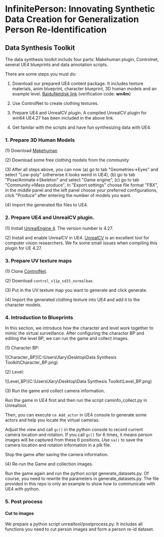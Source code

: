 # InfinitePerson: Innovating Synthetic Data Creation for Generalization Person Re-Identification

## Data Synthesis Toolkit

The data synthesis toolkit includs four parts: Makehuman plugin, Controlnet, several UE4 blueprints and data annotation scripts.

There are some steps you must do:

1. Download our prepared UE4 content package. It includes texture materials, anim blueprint,  character blueprint, 3D human models and an example level. [BaiduNetdisk link](https://pan.baidu.com/s/15yz7XQoY1bRejRkwzJEwfQ) (verification code: **wn4m**)

2. Use ControlNet to create clothing textures.

3. Prepare UE4 and UnrealCV plugin. A compiled UnrealCV plugin for win64 UE4.27 has been included in the above link. 

4. Get familar with the scripts and have fun synthesizing data with UE4. 



### 1. Prepare 3D Human Models 

(1) Download [Makehuman](http://www.makehumancommunity.org/content/downloads.html)

(2) Download some free clothing models from the community

(3) After all steps above, you can now (a) go to tab "Geometries->Eyes" and select "Low-poly" (otherwise it looks weird in UE4), (b) go to tab "Pose/Animate->Skeleton" and select "Game engine", (c) go to tab "Community->Mass produce", in "Export settings" choose file format "FBX", in the middle panel and the left panel choose your preferred configurations, click "Produce" after entering the number of models you want. 

(4) Import the generated fbx files to UE4.



### 2. Prepare UE4 and UnrealCV plugin. 

(1) Install [UnrealEngine 4](https://www.unrealengine.com/en-US/). The version number is 4.27. 

(2) Install and enable UnrealCV in UE4. [UnrealCV](https://github.com/unrealcv/unrealcv) is an excellent tool for computer vision researchers. We fix some small issues when compiling this plugin for UE 4.27. 



### 3. Prepare UV texture maps 

(1) Clone [ControlNet](https://github.com/lllyasviel/ControlNet-v1-1-nightly).

(2) Download `control_v11p_sd15_normalbae`.

(3) Put in the UV texture map you want to generate and click generate. 

(4) Import the generated clothing texture into UE4 and add it to the character models.



### 4. Introduction to Blueprints

In this section, we introduce how the character and level work together to mimic the virtual surveillance. After configuring the charactor BP and editing the level BP, we can run the game and collect images. 

(1) Character BP:

![Character_BP](C:\Users\Xary\Desktop\Data Synthesis Toolkit\Character_BP.png)

(2) Level: 

![Level_BP](C:\Users\Xary\Desktop\Data Synthesis Toolkit\Level_BP.png)

(3) Run the game and collect camera information.

Run the game in UE4 first and then run the script caminfo_collect.py in Unrealtool.

Then, you can execute `ce Add_actor` in UE4 console to generate some actors and help you locate the virtual cameras.

Adjust the view and call `gc()` in the python console to record current camera location and rotation. If you call `gc()` for 6 times, it means person images will be captured from these 6 positions. Use `sa()` to save the camera location and rotation information in a plk file.

Stop the game after saving the camera information. 

(4) Re-run the Game and collection images.

Run the game again and run the python script generate_datasets.py. Of course, you need to rewrite the parameters in generate_datasets.py. The file provided in this repo is only an example to show how to communicate with UE4 with python. 

### 5. Post process

#### Cut to images

We prepare a python script unrealtool/postprocess.py. It includes all functions you need to cut person images and form a person re-id dataset. 





































